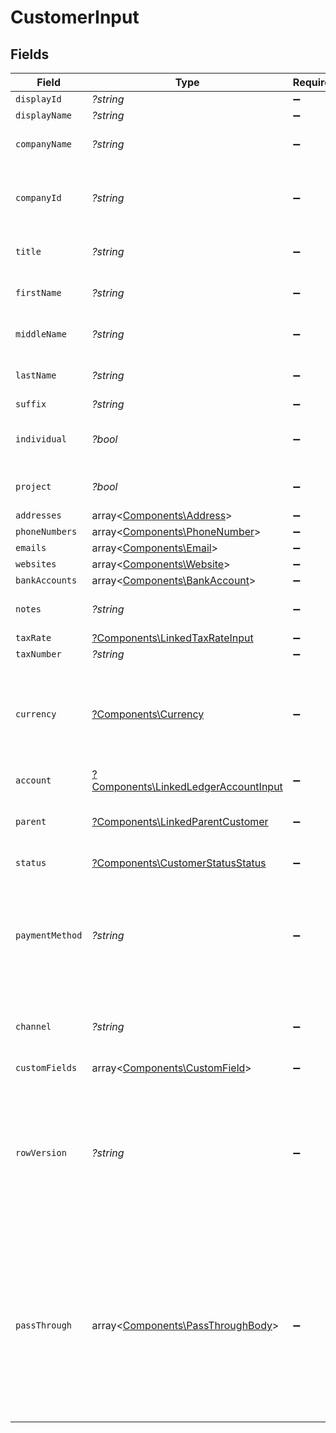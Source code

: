 # CustomerInput


## Fields

| Field                                                                                                                                                   | Type                                                                                                                                                    | Required                                                                                                                                                | Description                                                                                                                                             | Example                                                                                                                                                 |
| ------------------------------------------------------------------------------------------------------------------------------------------------------- | ------------------------------------------------------------------------------------------------------------------------------------------------------- | ------------------------------------------------------------------------------------------------------------------------------------------------------- | ------------------------------------------------------------------------------------------------------------------------------------------------------- | ------------------------------------------------------------------------------------------------------------------------------------------------------- |
| `displayId`                                                                                                                                             | *?string*                                                                                                                                               | :heavy_minus_sign:                                                                                                                                      | Display ID                                                                                                                                              | EMP00101                                                                                                                                                |
| `displayName`                                                                                                                                           | *?string*                                                                                                                                               | :heavy_minus_sign:                                                                                                                                      | Display name                                                                                                                                            | Windsurf Shop                                                                                                                                           |
| `companyName`                                                                                                                                           | *?string*                                                                                                                                               | :heavy_minus_sign:                                                                                                                                      | The name of the company.                                                                                                                                | SpaceX                                                                                                                                                  |
| `companyId`                                                                                                                                             | *?string*                                                                                                                                               | :heavy_minus_sign:                                                                                                                                      | The company ID the transaction belongs to                                                                                                               | 12345                                                                                                                                                   |
| `title`                                                                                                                                                 | *?string*                                                                                                                                               | :heavy_minus_sign:                                                                                                                                      | The job title of the person.                                                                                                                            | CEO                                                                                                                                                     |
| `firstName`                                                                                                                                             | *?string*                                                                                                                                               | :heavy_minus_sign:                                                                                                                                      | The first name of the person.                                                                                                                           | Elon                                                                                                                                                    |
| `middleName`                                                                                                                                            | *?string*                                                                                                                                               | :heavy_minus_sign:                                                                                                                                      | Middle name of the person.                                                                                                                              | D.                                                                                                                                                      |
| `lastName`                                                                                                                                              | *?string*                                                                                                                                               | :heavy_minus_sign:                                                                                                                                      | The last name of the person.                                                                                                                            | Musk                                                                                                                                                    |
| `suffix`                                                                                                                                                | *?string*                                                                                                                                               | :heavy_minus_sign:                                                                                                                                      | N/A                                                                                                                                                     | Jr.                                                                                                                                                     |
| `individual`                                                                                                                                            | *?bool*                                                                                                                                                 | :heavy_minus_sign:                                                                                                                                      | Is this an individual or business customer                                                                                                              | true                                                                                                                                                    |
| `project`                                                                                                                                               | *?bool*                                                                                                                                                 | :heavy_minus_sign:                                                                                                                                      | If true, indicates this is a Project.                                                                                                                   | false                                                                                                                                                   |
| `addresses`                                                                                                                                             | array<[Components\Address](../../Models/Components/Address.md)>                                                                                         | :heavy_minus_sign:                                                                                                                                      | N/A                                                                                                                                                     |                                                                                                                                                         |
| `phoneNumbers`                                                                                                                                          | array<[Components\PhoneNumber](../../Models/Components/PhoneNumber.md)>                                                                                 | :heavy_minus_sign:                                                                                                                                      | N/A                                                                                                                                                     |                                                                                                                                                         |
| `emails`                                                                                                                                                | array<[Components\Email](../../Models/Components/Email.md)>                                                                                             | :heavy_minus_sign:                                                                                                                                      | N/A                                                                                                                                                     |                                                                                                                                                         |
| `websites`                                                                                                                                              | array<[Components\Website](../../Models/Components/Website.md)>                                                                                         | :heavy_minus_sign:                                                                                                                                      | N/A                                                                                                                                                     |                                                                                                                                                         |
| `bankAccounts`                                                                                                                                          | array<[Components\BankAccount](../../Models/Components/BankAccount.md)>                                                                                 | :heavy_minus_sign:                                                                                                                                      | N/A                                                                                                                                                     |                                                                                                                                                         |
| `notes`                                                                                                                                                 | *?string*                                                                                                                                               | :heavy_minus_sign:                                                                                                                                      | Some notes about this customer                                                                                                                          | Some notes about this customer                                                                                                                          |
| `taxRate`                                                                                                                                               | [?Components\LinkedTaxRateInput](../../Models/Components/LinkedTaxRateInput.md)                                                                         | :heavy_minus_sign:                                                                                                                                      | N/A                                                                                                                                                     |                                                                                                                                                         |
| `taxNumber`                                                                                                                                             | *?string*                                                                                                                                               | :heavy_minus_sign:                                                                                                                                      | N/A                                                                                                                                                     | US123945459                                                                                                                                             |
| `currency`                                                                                                                                              | [?Components\Currency](../../Models/Components/Currency.md)                                                                                             | :heavy_minus_sign:                                                                                                                                      | Indicates the associated currency for an amount of money. Values correspond to [ISO 4217](https://en.wikipedia.org/wiki/ISO_4217).                      | USD                                                                                                                                                     |
| `account`                                                                                                                                               | [?Components\LinkedLedgerAccountInput](../../Models/Components/LinkedLedgerAccountInput.md)                                                             | :heavy_minus_sign:                                                                                                                                      | N/A                                                                                                                                                     |                                                                                                                                                         |
| `parent`                                                                                                                                                | [?Components\LinkedParentCustomer](../../Models/Components/LinkedParentCustomer.md)                                                                     | :heavy_minus_sign:                                                                                                                                      | The parent customer this entity is linked to.                                                                                                           |                                                                                                                                                         |
| `status`                                                                                                                                                | [?Components\CustomerStatusStatus](../../Models/Components/CustomerStatusStatus.md)                                                                     | :heavy_minus_sign:                                                                                                                                      | Customer status                                                                                                                                         | active                                                                                                                                                  |
| `paymentMethod`                                                                                                                                         | *?string*                                                                                                                                               | :heavy_minus_sign:                                                                                                                                      | Payment method used for the transaction, such as cash, credit card, bank transfer, or check                                                             | cash                                                                                                                                                    |
| `channel`                                                                                                                                               | *?string*                                                                                                                                               | :heavy_minus_sign:                                                                                                                                      | The channel through which the transaction is processed.                                                                                                 | email                                                                                                                                                   |
| `customFields`                                                                                                                                          | array<[Components\CustomField](../../Models/Components/CustomField.md)>                                                                                 | :heavy_minus_sign:                                                                                                                                      | N/A                                                                                                                                                     |                                                                                                                                                         |
| `rowVersion`                                                                                                                                            | *?string*                                                                                                                                               | :heavy_minus_sign:                                                                                                                                      | A binary value used to detect updates to a object and prevent data conflicts. It is incremented each time an update is made to the object.              | 1-12345                                                                                                                                                 |
| `passThrough`                                                                                                                                           | array<[Components\PassThroughBody](../../Models/Components/PassThroughBody.md)>                                                                         | :heavy_minus_sign:                                                                                                                                      | The pass_through property allows passing service-specific, custom data or structured modifications in request body when creating or updating resources. |                                                                                                                                                         |